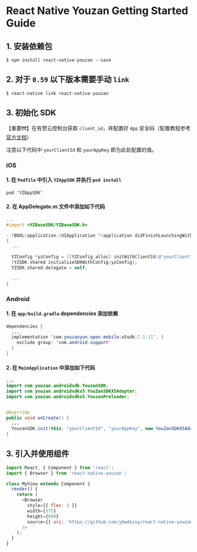 # React Native Youzan Getting Started Guide

## 1. 安装依赖包

`$ npm install react-native-youzan --save`

## 2. 对于 `0.59` 以下版本需要手动 `link`

`$ react-native link react-native-youzan`

## 3. 初始化 SDK

【重要❗️❗️❗️】在有赞云控制台获取 `client_id`，并配置好 `App` 安全码（配置教程参考[官方文档](https://doc.youzanyun.com/resource/develop-guide/35675/38923)）

注意以下代码中 `yourClientId` 和 `yourAppKey` 即为此处配置的值。

### iOS

#### 1. 在 `Podfile` 中引入 `YZAppSDK` 并执行 `pod install`

```objectivec
pod 'YZAppSDK'
```

#### 2. 在 AppDelegate.m 文件中添加如下代码

```objectivec
...
#import <YZBaseSDK/YZBaseSDK.h>

- (BOOL)application:(UIApplication *)application didFinishLaunchingWithOptions:(NSDictionary *)launchOptions
{
  ...

  YZConfig *yzConfig = [[YZConfig alloc] initWithClientId:@"yourClientId" andAppKey:@"yourAppKey"];
  [YZSDK.shared initializeSDKWithConfig:yzConfig];
  YZSDK.shared.delegate = self;

  ...
}
```

### Android

#### 1. 在 `app/build.gradle` dependencies 添加依赖

```java
dependencies {
  ...
  implementation 'com.youzanyun.open.mobile:x5sdk:7.1.11', {
    exclude group: 'com.android.support'
  }
}
```

#### 2. 在 `MainApplication` 中添加如下代码

```java
...
import com.youzan.androidsdk.YouzanSDK;
import com.youzan.androidsdkx5.YouZanSDKX5Adapter;
import com.youzan.androidsdkx5.YouzanPreloader;


@Override
public void onCreate() {
  ...
  YouzanSDK.init(this, "yourClientId", "yourAppKey", new YouZanSDKX5Adapter());
}

```

## 3. 引入并使用组件

```javascript
import React, { Component } from 'react';
import { Browser } from 'react-native-youzan';

class MyView extends Component {
  render() {
    return (
      <Browser
        style={{ flex: 1 }}
        width={375}
        height={600}
        source={{ uri: 'https://github.com/ybwdaisy/react-native-youzan' }}
      />
    );
  }
}
```

